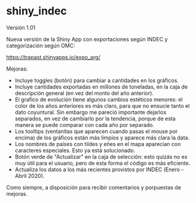# shiny_indec

Versión 1.01

Nueva versión de la Shiny App con exportaciones según INDEC y categorización según OMC:

https://trapast.shinyapps.io/expo_arg/

Mejoras:
* Incluye toggles (botón) para cambiar a cantidades en los gráficos.
* Incluye cantidades exportadas en millones de toneladas, en la caja de descripción general (en vez del monto del año anterior).
* El grafico de evolución tiene algunos cambios estéticos menores: el color de los años anteriores es más claro, para que no ensucie tanto el dato coyuntural. Sin embargo me pareció importante dejarlos separados, en vez de cambiarlo por la tendencia, porque de esta manera se puede comparar con cada año por separado. 
* Los tooltips (ventanitas que aparecen cuando pasas el mouse por encima) de los gráficos están más limpios y aparece más clara la data.
* Los nombres de países con tildes y eñes en el mapa aparecían con caracteres especiales. Esto ya está solucionado.
* Botón verde de "Actualizar" en la caja de selección: esto quizás no es muy útil para el usuario, pero de esta forma el código es más eficiente.
* Actualiza los datos a los más recientes provistos por INDEC (Enero - Abril 2020).

Como siempre, a disposición para recibir comentarios y porpuestas de mejoras.
